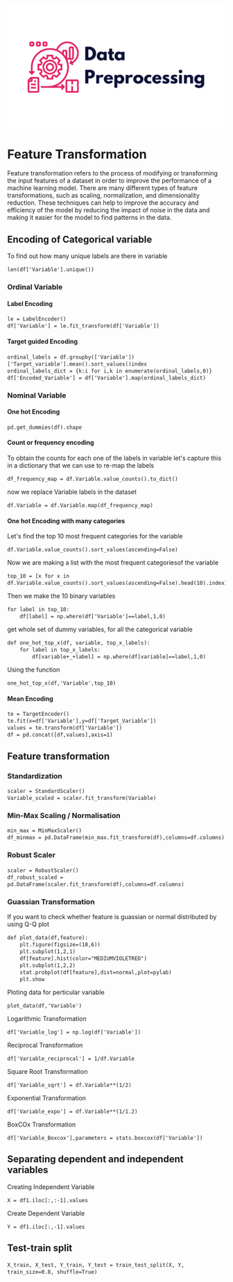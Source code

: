 ![Cover image](https://github.com/nileshparab42/Machine-Learning/blob/master/assets/DP-Cover.png)

# Feature Transformation

Feature transformation refers to the process of modifying or transforming the input features of a dataset in order to improve the performance of a machine learning model. There are many different types of feature transformations, such as scaling, normalization, and dimensionality reduction. These techniques can help to improve the accuracy and efficiency of the model by reducing the impact of noise in the data and making it easier for the model to find patterns in the data.

## Encoding of Categorical variable

To find out how many unique labels are there in variable
```
len(df['Variable'].unique())
```

### Ordinal Variable

#### Label Encoding
```
le = LabelEncoder()
df['Variable'] = le.fit_transform(df['Variable'])

```

#### Target guided Encoding
```
ordinal_labels = df.groupby(['Variable'])['Target_variable'].mean().sort_values()index
ordinal_labels_dict = {k:i for i,k in enumerate(ordinal_labels,0)}
df['Encoded_Variable'] = df['Variable'].map(ordinal_labels_dict)
```


### Nominal Variable

#### One hot Encoding
```
pd.get_dummies(df).shape
```

#### Count or frequency encoding

To obtain the counts for each one of the labels in variable
let's capture this in a dictionary that we can use to re-map the labels
```
df_frequency_map = df.Variable.value_counts().to_dict()
```
now we replace Variable labels in the dataset
```
df.Variable = df.Variable.map(df_frequency_map)
```

#### One hot Encoding with many categories

Let's find the top 10 most frequent categories for the variable 
```
df.Variable.value_counts().sort_values(ascending=False)
```
Now we are making a list with the most frequent categoriesof the variable
```
top_10 = [x for x in df.Variable.value_counts().sort_values(ascending=False).head(10).index]
```
Then we make the 10 binary variables
```
for label in top_10:
    df[label] = np.where(df['Variable']==label,1,0) 
```
get whole set of dummy variables, for all the categorical variable
```
def one_hot_top_x(df, variable, top_x_labels):
    for label in top_x_labels:
        df[variable+_+label] = np.where(df[variable]==label,1,0) 
```
Using the function
```
one_hot_top_x(df,'Variable',top_10)
```

#### Mean Encoding
```
te = TargetEncoder()
te.fit(x=df['Variable'],y=df['Target_Variable'])
values = te.transform(df['Variable'])
df = pd.concat([df,values],axis=1)
```

## Feature transformation 

### Standardization 
```
scaler = StandardScaler()
Variable_scaled = scaler.fit_transform(Variable)
```

### Min-Max Scaling / Normalisation
```
min_max = MinMaxScaler()
df_minmax = pd.DataFrame(min_max.fit_transform(df),columns=df.columns)
```
### Robust Scaler
```
scaler = RobustScaler()
df_robust_scaled = pd.DataFrame(scaler.fit_transform(df),columns=df.columns)
```
### Guassian Transformation

If you want to check whether feature is guassian or normal distributed by using Q-Q plot
```
def plot_data(df,feature):
    plt.figure(figsize=(10,6))
    plt.subplot(1,2,1)
    df[feature].hist(color="MEDIUMVIOLETRED")
    plt.subplot(1,2,2)
    stat.probplot(df[feature],dist=normal,plot=pylab)
    plt.show
```
Ploting data for perticular variable
```
plot_data(df,'Variable')
```
Logarithmic Transformation
```
df['Variable_log'] = np.log(df['Variable'])
```
Reciprocal Transformation
```
df['Variable_reciprocal'] = 1/df.Variable
```
Square Root Transformation
```
df['Variable_sqrt'] = df.Variable**(1/2)
```
Exponential Transformation
```
df['Variable_expo'] = df.Variable**(1/1.2)
```
BoxCOx Transformation
```
df['Variable_Boxcox'],parameters = stats.boxcox(df['Variable'])
```
## Separating dependent and independent variables

Creating Independent Variable
```
X = df1.iloc[:,:-1].values
```

Create Dependent Variable
```
Y = df1.iloc[:,-1].values
```

## Test-train split
```
X_train, X_test, Y_train, Y_test = train_test_split(X, Y, train_size=0.8, shuffle=True)
```





